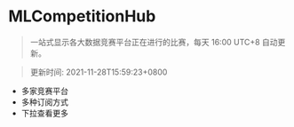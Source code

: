 # MLCompetitionHub

> 一站式显示各大数据竞赛平台正在进行的比赛，每天 16:00 UTC+8 自动更新。
  
> 更新时间: 2021-11-28T15:59:23+0800 

* 多家竞赛平台
* 多种订阅方式
* 下拉查看更多